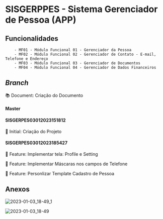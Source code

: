# SISGERPPES - Sistema Gerenciador de Pessoa (APP)

## Funcionalidades

		- MF01 - Módulo Funcional 01 - Gerenciador da Pessoa
		- MF02 - Módulo Funcional 02 - Gerenciador de Contato - E-mail, Telefone e Endereço
		- MF03 - Módulo Funcional 03 - Gerenciador de Documentos
		- MF04 - Módulo Funcional 04 - Gerenciador de Dados Financeiros

## _Branch_

:books: Document: Criação do Documento

#### **Master** 

#### **SISGERPES03012023151812** 

:low_brightness: Initial: Criação do Projeto

#### **SISGERPES03012023185427**

:dart: Feature: Implementar tela: Profile e Setting

:dart: Feature: Implementar Máscaras nos campos de Telefone

:dart: Feature: Personlizar Template Cadastro de Pessoa

## Anexos

![2023-01-03_18-49_1](https://user-images.githubusercontent.com/77560274/210447963-492101ad-d6ed-49c8-b48b-0bdd35872a81.png)

![2023-01-03_18-49](https://user-images.githubusercontent.com/77560274/210447966-c7625e7d-94c3-402f-a4f5-54975a6c8cdb.png)

